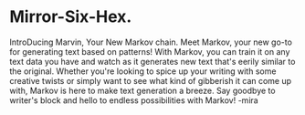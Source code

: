 # Mirror-Six-Hex.
IntroDucing Marvin, Your New Markov chain.
Meet Markov, your new go-to for generating text based on patterns! With Markov, you can train it on any text data you have and watch as it generates new text that's eerily similar to the original. Whether you're looking to spice up your writing with some creative twists or simply want to see what kind of gibberish it can come up with, Markov is here to make text generation a breeze. Say goodbye to writer's block and hello to endless possibilities with Markov! -mira

